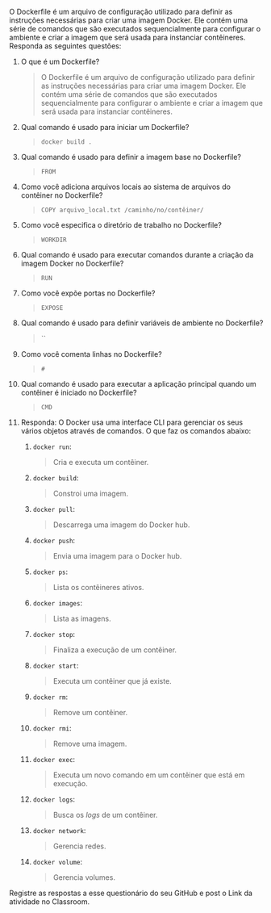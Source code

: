 O Dockerfile é um arquivo de configuração utilizado para definir as instruções necessárias para criar uma imagem Docker. Ele contém uma série de comandos que são executados sequencialmente para configurar o ambiente e criar a imagem que será usada para instanciar contêineres. Responda as seguintes questões:


1. O que é um Dockerfile?

   > O Dockerfile é um arquivo de configuração utilizado para definir as instruções necessárias para criar uma imagem Docker. Ele contém uma série de comandos que são executados sequencialmente para configurar o ambiente e criar a imagem que será usada para instanciar contêineres.

2. Qual comando é usado para iniciar um Dockerfile?

   > `docker build .`

3. Qual comando é usado para definir a imagem base no Dockerfile?

   > `FROM`

4. Como você adiciona arquivos locais ao sistema de arquivos do contêiner no Dockerfile?

   > `COPY arquivo_local.txt /caminho/no/contêiner/`

5. Como você especifica o diretório de trabalho no Dockerfile?

   > `WORKDIR` 

6. Qual comando é usado para executar comandos durante a criação da imagem Docker no Dockerfile?

   > `RUN`

7. Como você expõe portas no Dockerfile?

   > `EXPOSE`

9. Qual comando é usado para definir variáveis de ambiente no Dockerfile?

    > ``

10. Como você comenta linhas no Dockerfile?

    > `#`

11. Qual comando é usado para executar a aplicação principal quando um contêiner é iniciado no Dockerfile?

    > `CMD`

12. Responda: O Docker usa uma interface CLI para gerenciar os seus vários objetos através de comandos. O que faz os comandos abaixo:  
    1. `docker run`:
   
       > Cria e executa um contêiner.

    2. `docker build`:
   
       > Constroi uma imagem.

    3. `docker pull`:
   
       > Descarrega uma imagem do Docker hub.

    4. `docker push`:
   
       > Envia uma imagem para o Docker hub.

    5. `docker ps`:
   
       > Lista os contêineres ativos.

    6. `docker images`:
   
       > Lista as imagens.

    7. `docker stop`:
   
       > Finaliza a execução de um contêiner.

    8. `docker start`:
   
        > Executa um contêiner que já existe.

    9. `docker rm`:
   
        > Remove um contêiner.

    10. `docker rmi`:
   
        > Remove uma imagem.

    11. `docker exec`:
   
        > Executa um novo comando em um contêiner que está em execução.

    12. `docker logs`:
   
        > Busca os *logs* de um contêiner.

    13. `docker network`:
   
        > Gerencia redes.

    14. `docker volume`:
   
        > Gerencia volumes.

Registre as respostas a esse questionário do seu GitHub e post o Link da atividade no Classroom.
